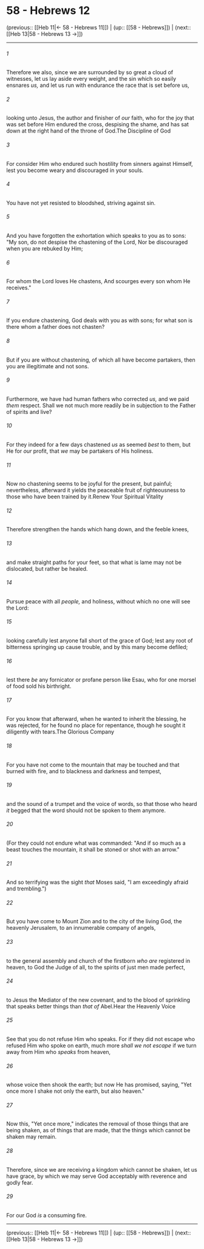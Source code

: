 # 58 - Hebrews 12

(previous:: [[Heb 11|← 58 - Hebrews 11]]) | (up:: [[58 - Hebrews]]) | (next:: [[Heb 13|58 - Hebrews 13 →]])

***


###### 1 
Therefore we also, since we are surrounded by so great a cloud of witnesses, let us lay aside every weight, and the sin which so easily ensnares _us,_ and let us run with endurance the race that is set before us, 

###### 2 
looking unto Jesus, the author and finisher of _our_ faith, who for the joy that was set before Him endured the cross, despising the shame, and has sat down at the right hand of the throne of God.The Discipline of God 

###### 3 
For consider Him who endured such hostility from sinners against Himself, lest you become weary and discouraged in your souls. 

###### 4 
You have not yet resisted to bloodshed, striving against sin. 

###### 5 
And you have forgotten the exhortation which speaks to you as to sons: "My son, do not despise the chastening of the Lord, Nor be discouraged when you are rebuked by Him; 

###### 6 
For whom the Lord loves He chastens, And scourges every son whom He receives." 

###### 7 
If you endure chastening, God deals with you as with sons; for what son is there whom a father does not chasten? 

###### 8 
But if you are without chastening, of which all have become partakers, then you are illegitimate and not sons. 

###### 9 
Furthermore, we have had human fathers who corrected _us,_ and we paid _them_ respect. Shall we not much more readily be in subjection to the Father of spirits and live? 

###### 10 
For they indeed for a few days chastened _us_ as seemed _best_ to them, but He for _our_ profit, that _we_ may be partakers of His holiness. 

###### 11 
Now no chastening seems to be joyful for the present, but painful; nevertheless, afterward it yields the peaceable fruit of righteousness to those who have been trained by it.Renew Your Spiritual Vitality 

###### 12 
Therefore strengthen the hands which hang down, and the feeble knees, 

###### 13 
and make straight paths for your feet, so that what is lame may not be dislocated, but rather be healed. 

###### 14 
Pursue peace with all _people,_ and holiness, without which no one will see the Lord: 

###### 15 
looking carefully lest anyone fall short of the grace of God; lest any root of bitterness springing up cause trouble, and by this many become defiled; 

###### 16 
lest there _be_ any fornicator or profane person like Esau, who for one morsel of food sold his birthright. 

###### 17 
For you know that afterward, when he wanted to inherit the blessing, he was rejected, for he found no place for repentance, though he sought it diligently with tears.The Glorious Company 

###### 18 
For you have not come to the mountain that may be touched and that burned with fire, and to blackness and darkness and tempest, 

###### 19 
and the sound of a trumpet and the voice of words, so that those who heard _it_ begged that the word should not be spoken to them anymore. 

###### 20 
(For they could not endure what was commanded: "And if so much as a beast touches the mountain, it shall be stoned or shot with an arrow." 

###### 21 
And so terrifying was the sight _that_ Moses said, "I am exceedingly afraid and trembling.") 

###### 22 
But you have come to Mount Zion and to the city of the living God, the heavenly Jerusalem, to an innumerable company of angels, 

###### 23 
to the general assembly and church of the firstborn _who are_ registered in heaven, to God the Judge of all, to the spirits of just men made perfect, 

###### 24 
to Jesus the Mediator of the new covenant, and to the blood of sprinkling that speaks better things than _that of_ Abel.Hear the Heavenly Voice 

###### 25 
See that you do not refuse Him who speaks. For if they did not escape who refused Him who spoke on earth, much more _shall we not escape_ if we turn away from Him who _speaks_ from heaven, 

###### 26 
whose voice then shook the earth; but now He has promised, saying, "Yet once more I shake not only the earth, but also heaven." 

###### 27 
Now this, "Yet once more," indicates the removal of those things that are being shaken, as of things that are made, that the things which cannot be shaken may remain. 

###### 28 
Therefore, since we are receiving a kingdom which cannot be shaken, let us have grace, by which we may serve God acceptably with reverence and godly fear. 

###### 29 
For our God _is_ a consuming fire.

***

(previous:: [[Heb 11|← 58 - Hebrews 11]]) | (up:: [[58 - Hebrews]]) | (next:: [[Heb 13|58 - Hebrews 13 →]])
